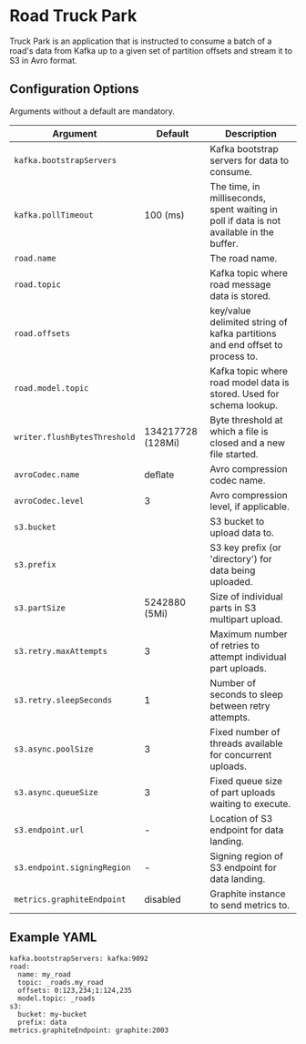 # Road Truck Park

Truck Park is an application that is instructed to consume a batch of a road's data from Kafka up to a given set of
partition offsets and stream it to S3 in Avro format.

## Configuration Options

Arguments without a default are mandatory.

| Argument                          | Default           | Description
|---                                |---                |---
| `kafka.bootstrapServers`          |                   | Kafka bootstrap servers for data to consume.
| `kafka.pollTimeout`               | 100 (ms)          | The time, in milliseconds, spent waiting in poll if data is not available in the buffer.
| `road.name`                       |                   | The road name.
| `road.topic`                      |                   | Kafka topic where road message data is stored.
| `road.offsets`                    |                   | key/value delimited string of kafka partitions and end offset to process to.
| `road.model.topic`                |                   | Kafka topic where road model data is stored. Used for schema lookup.
| `writer.flushBytesThreshold`      | 134217728 (128Mi) | Byte threshold at which a file is closed and a new file started.
| `avroCodec.name`                  | deflate           | Avro compression codec name.
| `avroCodec.level`                 | 3                 | Avro compression level, if applicable.
| `s3.bucket`                       |                   | S3 bucket to upload data to.
| `s3.prefix`                       |                   | S3 key prefix (or 'directory') for data being uploaded.
| `s3.partSize`                     | 5242880 (5Mi)     | Size of individual parts in S3 multipart upload.
| `s3.retry.maxAttempts`            | 3                 | Maximum number of retries to attempt individual part uploads.
| `s3.retry.sleepSeconds`           | 1                 | Number of seconds to sleep between retry attempts.
| `s3.async.poolSize`               | 3                 | Fixed number of threads available for concurrent uploads.
| `s3.async.queueSize`              | 3                 | Fixed queue size of part uploads waiting to execute.
| `s3.endpoint.url`                 | -                 | Location of S3 endpoint for data landing.
| `s3.endpoint.signingRegion`       | -                 | Signing region of S3 endpoint for data landing.
| `metrics.graphiteEndpoint`        | disabled          | Graphite instance to send metrics to.

## Example YAML

```
kafka.bootstrapServers: kafka:9092
road:
  name: my_road
  topic: _roads.my_road
  offsets: 0:123,234;1:124,235
  model.topic: _roads
s3:
  bucket: my-bucket
  prefix: data
metrics.graphiteEndpoint: graphite:2003
```
